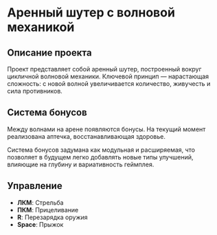 # Аренный шутер с волновой механикой

## Описание проекта
Проект представляет собой аренный шутер, построенный вокруг цикличной волновой механики. Ключевой принцип — нарастающая сложность: с новой волной увеличивается количество, живучесть и сила противников.

## Система бонусов
Между волнами на арене появляются бонусы. На текущий момент реализована аптечка, восстанавливающая здоровье.

Система бонусов задумана как модульная и расширяемая, что позволяет в будущем легко добавлять новые типы улучшений, влияющие на глубину и вариативность геймплея.

## Управление
- **ЛКМ**: Стрельба
- **ПКМ**: Прицеливание  
- **R**: Перезарядка оружия
- **Space**: Прыжок
